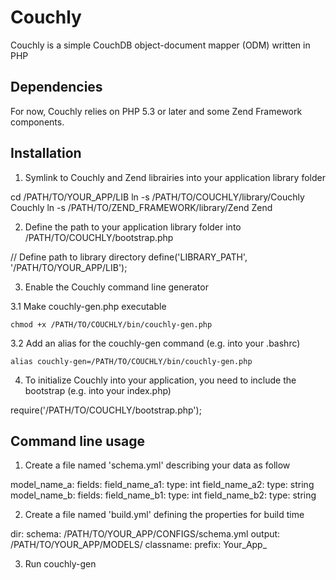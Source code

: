 Couchly
=======

Couchly is a simple CouchDB object-document mapper (ODM) written in PHP


Dependencies
------------

For now, Couchly relies on PHP 5.3 or later and some Zend Framework components.


Installation
------------

1. Symlink to Couchly and Zend librairies into your application library folder

  cd /PATH/TO/YOUR_APP/LIB
  ln -s /PATH/TO/COUCHLY/library/Couchly Couchly
  ln -s /PATH/TO/ZEND_FRAMEWORK/library/Zend Zend

2. Define the path to your application library folder into /PATH/TO/COUCHLY/bootstrap.php

  // Define path to library directory
  define('LIBRARY_PATH', '/PATH/TO/YOUR_APP/LIB');

3. Enable the Couchly command line generator

  3.1 Make couchly-gen.php executable
  
    chmod +x /PATH/TO/COUCHLY/bin/couchly-gen.php
   
  3.2 Add an alias for the couchly-gen command (e.g. into your .bashrc)
  
    alias couchly-gen=/PATH/TO/COUCHLY/bin/couchly-gen.php

4. To initialize Couchly into your application, you need to include the bootstrap (e.g. into your index.php)

  require('/PATH/TO/COUCHLY/bootstrap.php');
  

Command line usage
------------------

1. Create a file named 'schema.yml' describing your data as follow

  model_name_a:
    fields:
      field_name_a1:
        type: int
      field_name_a2:
        type: string
  model_name_b:
    fields:
      field_name_b1:
        type: int
      field_name_b2:
        type: string

2. Create a file named 'build.yml' defining the properties for build time

  dir:
    schema: /PATH/TO/YOUR_APP/CONFIGS/schema.yml
    output: /PATH/TO/YOUR_APP/MODELS/
  classname:
    prefix: Your_App_
    
3. Run couchly-gen